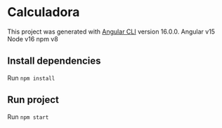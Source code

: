 # Calculadora

This project was generated with [Angular CLI](https://github.com/angular/angular-cli) version 16.0.0.
Angular v15
Node v16
npm v8

## Install dependencies

Run `npm install`

## Run project

Run `npm start`
